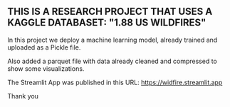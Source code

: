 ## THIS IS A RESEARCH PROJECT THAT USES A KAGGLE DATABASET: "1.88 US WILDFIRES"

In this project we deploy a machine learning model, already trained and uploaded as a Pickle file.

Also added a parquet file with data already cleaned and compressed to show some visualizations.

The Streamlit App was published in this URL: https://widfire.streamlit.app

Thank you
